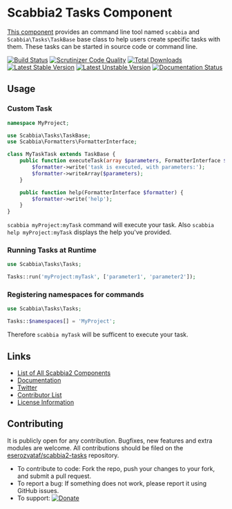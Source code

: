 # Scabbia2 Tasks Component

[This component](https://github.com/eserozvataf/scabbia2-tasks) provides an command line tool named `scabbia` and `Scabbia\Tasks\TaskBase` base class to help users create specific tasks with them. These tasks can be started in source code or command line.

[![Build Status](https://travis-ci.org/eserozvataf/scabbia2-tasks.png?branch=master)](https://travis-ci.org/eserozvataf/scabbia2-tasks)
[![Scrutinizer Code Quality](https://scrutinizer-ci.com/g/eserozvataf/scabbia2-tasks/badges/quality-score.png?b=master)](https://scrutinizer-ci.com/g/eserozvataf/scabbia2-tasks/?branch=master)
[![Total Downloads](https://poser.pugx.org/eserozvataf/scabbia2-tasks/downloads.png)](https://packagist.org/packages/eserozvataf/scabbia2-tasks)
[![Latest Stable Version](https://poser.pugx.org/eserozvataf/scabbia2-tasks/v/stable)](https://packagist.org/packages/eserozvataf/scabbia2-tasks)
[![Latest Unstable Version](https://poser.pugx.org/eserozvataf/scabbia2-tasks/v/unstable)](https://packagist.org/packages/eserozvataf/scabbia2-tasks)
[![Documentation Status](https://readthedocs.org/projects/scabbia2-documentation/badge/?version=latest)](https://readthedocs.org/projects/scabbia2-documentation)

## Usage

### Custom Task

```php
namespace MyProject;

use Scabbia\Tasks\TaskBase;
use Scabbia\Formatters\FormatterInterface;

class MyTaskTask extends TaskBase {
    public function executeTask(array $parameters, FormatterInterface $formatter) {
        $formatter->write('task is executed, with parameters:');
        $formatter->writeArray($parameters);
    }

    public function help(FormatterInterface $formatter) {
        $formatter->write('help');
    }
}
```

`scabbia myProject:myTask` command will execute your task. Also `scabbia help myProject:myTask` displays the help you've provided.

### Running Tasks at Runtime

```php
use Scabbia\Tasks\Tasks;

Tasks::run('myProject:myTask', ['parameter1', 'parameter2']);
```

### Registering namespaces for commands

```php
use Scabbia\Tasks\Tasks;

Tasks::$namespaces[] = 'MyProject';
```

Therefore `scabbia myTask` will be sufficent to execute your task.

## Links
- [List of All Scabbia2 Components](https://github.com/eserozvataf/scabbia2)
- [Documentation](https://readthedocs.org/projects/scabbia2-documentation)
- [Twitter](https://twitter.com/eserozvataf)
- [Contributor List](contributors.md)
- [License Information](LICENSE)


## Contributing
It is publicly open for any contribution. Bugfixes, new features and extra modules are welcome. All contributions should be filed on the [eserozvataf/scabbia2-tasks](https://github.com/eserozvataf/scabbia2-tasks) repository.

* To contribute to code: Fork the repo, push your changes to your fork, and submit a pull request.
* To report a bug: If something does not work, please report it using GitHub issues.
* To support: [![Donate](https://img.shields.io/gratipay/eserozvataf.svg)](https://gratipay.com/eserozvataf/)
